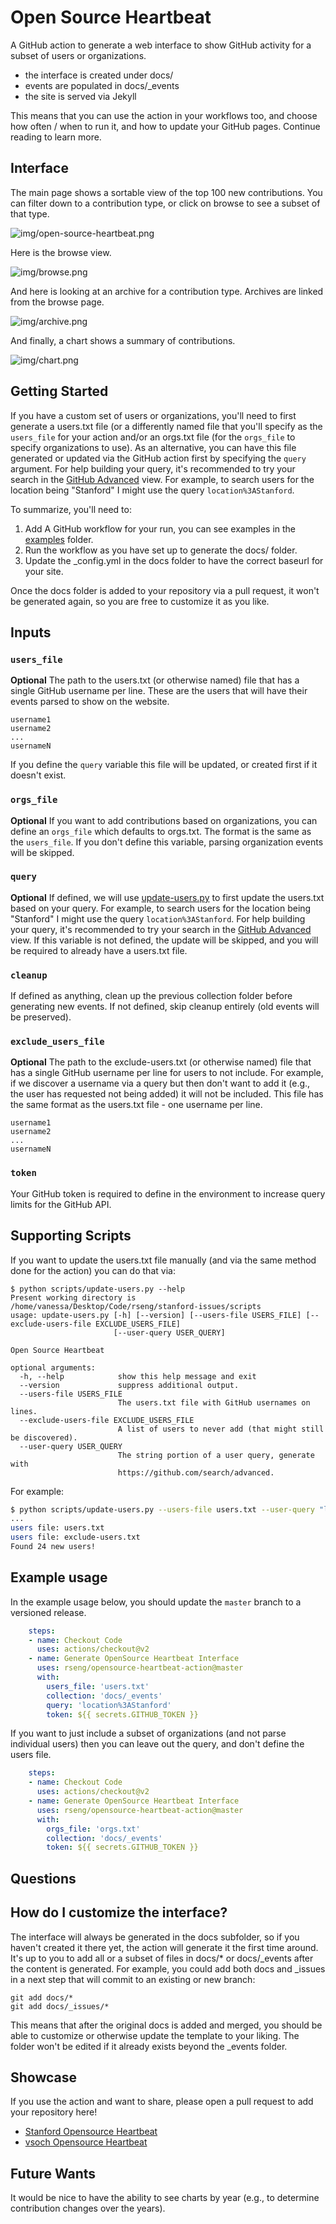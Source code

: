 # Open Source Heartbeat

A GitHub action to generate a web interface to show GitHub activity for a subset
of users or organizations.

 - the interface is created under docs/
 - events are populated in docs/_events
 - the site is served via Jekyll

This means that you can use the action in your workflows too,
and choose how often / when to run it, and how to update your GitHub pages.
Continue reading to learn more.

## Interface

The main page shows a sortable view of the top 100 new contributions. You can
filter down to a contribution type, or click on browse to see a subset of that type.

![img/open-source-heartbeat.png](img/open-source-heartbeat.png)


Here is the browse view.

![img/browse.png](img/browse.png)


And here is looking at an archive for a contribution type. Archives are linked from
the browse page.

![img/archive.png](img/archive.png)

And finally, a chart shows a summary of contributions.

![img/chart.png](img/chart.png)


## Getting Started

If you have a custom set of users or organizations, you'll need to first generate a 
users.txt file (or a differently named file that you'll specify as the `users_file` for your action
and/or an orgs.txt file (for the `orgs_file` to specify organizations to use).
As an alternative, you can have this file generated or updated via the GitHub action first
by specifying the `query` argument. For help building your query, it's recommended to try
your search in the [GitHub Advanced](https://github.com/search/advanced) view. For example,
to search users for the location being "Stanford" I might use the query `location%3AStanford`.

To summarize, you'll need to:

 1. Add A GitHub workflow for your run, you can see examples in the [examples](examples) folder.
 2. Run the workflow as you have set up to generate the docs/ folder.
 3. Update the _config.yml in the docs folder to have the correct baseurl for your site.

Once the docs folder is added to your repository via a pull request, it won't be generated
again, so you are free to customize it as you like.

## Inputs

### `users_file`

**Optional** The path to the users.txt (or otherwise named) file that has
a single GitHub username per line. These are the users that will have their
events parsed to show on the website.

```
username1
username2
...
usernameN
```

If you define the `query` variable this file will be updated, or created first
if it doesn't exist.

### `orgs_file`

**Optional** If you want to add contributions based on organizations, you can
define an `orgs_file` which defaults to orgs.txt. The format is the same as 
the `users_file`. If you don't define this variable, parsing organization
events will be skipped.

### `query`

**Optional** If defined, we will use [update-users.py](scripts/update-users.py)
to first update the users.txt based on your query. For example,
to search users for the location being "Stanford" I might use the query `location%3AStanford`.
For help building your query, it's recommended to try your search in the 
[GitHub Advanced](https://github.com/search/advanced) view. If this variable
is not defined, the update will be skipped, and you will be required to already
have a users.txt file.

### `cleanup`

If defined as anything, clean up the previous collection folder before generating
new events. If not defined, skip cleanup entirely (old events will be preserved).

### `exclude_users_file`

**Optional** The path to the exclude-users.txt (or otherwise named) file that has
a single GitHub username per line for users to not include. For example, if we discover
a username via a query but then don't want to add it (e.g., the user has requested
not being added) it will not be included. This file has the same format
as the users.txt file - one username per line.

```
username1
username2
...
usernameN
```

### `token`

Your GitHub token is required to define in the environment to increase query
limits for the GitHub API.


## Supporting Scripts

If you want to update the users.txt file manually (and via the same method
done for the action) you can do that via:

```
$ python scripts/update-users.py --help
Present working directory is /home/vanessa/Desktop/Code/rseng/stanford-issues/scripts
usage: update-users.py [-h] [--version] [--users-file USERS_FILE] [--exclude-users-file EXCLUDE_USERS_FILE]
                       [--user-query USER_QUERY]

Open Source Heartbeat

optional arguments:
  -h, --help            show this help message and exit
  --version             suppress additional output.
  --users-file USERS_FILE
                        The users.txt file with GitHub usernames on lines.
  --exclude-users-file EXCLUDE_USERS_FILE
                        A list of users to never add (that might still be discovered).
  --user-query USER_QUERY
                        The string portion of a user query, generate with
                        https://github.com/search/advanced.
```

For example:

```bash
$ python scripts/update-users.py --users-file users.txt --user-query "location%3AStanford"
...
users file: users.txt
users file: exclude-users.txt
Found 24 new users!
```


## Example usage

In the example usage below, you should update the `master` branch to a versioned
release.

```yaml
    steps:
    - name: Checkout Code
      uses: actions/checkout@v2
    - name: Generate OpenSource Heartbeat Interface
      uses: rseng/opensource-heartbeat-action@master
      with:
        users_file: 'users.txt'
        collection: 'docs/_events'
        query: 'location%3AStanford'
        token: ${{ secrets.GITHUB_TOKEN }}
```

If you want to just include a subset of organizations (and not parse individual
users) then you can leave out the query, and don't define the users file.

```yaml
    steps:
    - name: Checkout Code
      uses: actions/checkout@v2
    - name: Generate OpenSource Heartbeat Interface
      uses: rseng/opensource-heartbeat-action@master
      with:
        orgs_file: 'orgs.txt'
        collection: 'docs/_events'
        token: ${{ secrets.GITHUB_TOKEN }}
```

## Questions


## How do I customize the interface?

The interface will always be generated in the docs subfolder, so
if you haven't created it there yet, the action will generate
it the first time around. It's up to you to add all or a subset of
files in docs/* or docs/_events after the content is generated.
For example, you could add both docs and _issues
in a next step that will commit to an existing or new branch:

```
git add docs/*
git add docs/_issues/*
```

This means that after the original docs is added and merged,
you should be able to customize or otherwise update the template
to your liking. The folder won't be edited if it already exists
beyond the _events folder.

## Showcase

If you use the action and want to share, please open a pull request to add your repository here!

 - [Stanford Opensource Heartbeat](https://stanford-rc.github.io/opensource-stanford/)
 - [vsoch Opensource Heartbeat](https://vsoch.github.io/opensource-heartbeat/)

## Future Wants

It would be nice to have the ability to see charts by year (e.g., to determine
contribution changes over the years).
